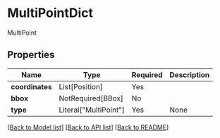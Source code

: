 # MultiPointDict

MultiPoint

## Properties
| Name | Type | Required | Description |
| ------------ | ------------- | ------------- | ------------- |
**coordinates** | List[Position] | Yes |  |
**bbox** | NotRequired[BBox] | No |  |
**type** | Literal["MultiPoint"] | Yes | None |


[[Back to Model list]](../../../README.md#models-v2-link) [[Back to API list]](../../README.md#documentation-for-api-endpoints) [[Back to README]](../../README.md)
